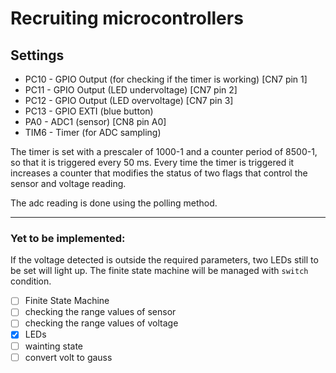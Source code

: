 # Recruiting microcontrollers

## Settings

- PC10 - GPIO Output (for checking if the timer is working) [CN7 pin 1]
- PC11 - GPIO Output (LED undervoltage) [CN7 pin 2]
- PC12 - GPIO Output (LED overvoltage) [CN7 pin 3]
- PC13 - GPIO EXTI (blue button)
- PA0 - ADC1 (sensor) [CN8 pin A0]
- TIM6 - Timer (for ADC sampling)

The timer is set with a prescaler of 1000-1 and a counter period of 8500-1, so that it is triggered every 50 ms. Every time the timer is triggered it increases a counter that modifies the status of two flags that control the sensor and voltage reading.

The adc reading is done using the polling method.

---

### Yet to be implemented:

If the voltage detected is outside the required parameters, two LEDs still to be set will light up.
The finite state machine will be managed with ``switch`` condition.

- [ ] Finite State Machine
- [ ] checking the range values of sensor
- [ ] checking the range values of voltage
- [x] LEDs
- [ ] wainting state
- [ ] convert volt to gauss